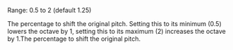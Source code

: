 Range: 0.5 to 2 (default 1.25)

The percentage to shift the original pitch. Setting this to its minimum (0.5) lowers the octave by 1, setting this to its maximum (2) increases the octave by 1.The percentage to shift the original pitch.